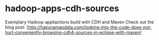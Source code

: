 hadoop-apps-cdh-sources
=======================

Exemplary Hadoop appliactions build with CDH and Maven
Check out the blog post: [http://hakunamapdata.com/looking-into-the-code-does-not-hurt-conveniently-browsing-cdh4-sources-in-eclipse-with-maven]
